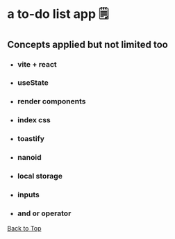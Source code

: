 <a name="custom_anchor_name"></a>

# a to-do list app :spiral_notepad:

## Concepts applied but not limited too

- ### vite + react
- ### useState
- ### render components
- ### index css
- ### toastify
- ### nanoid
- ### local storage
- ### inputs
- ### and or operator

[Back to Top](#custom_anchor_name)
